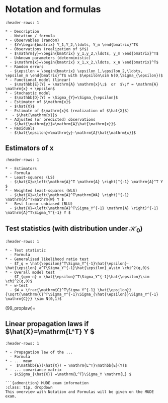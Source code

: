 # Notation and formulas

```{list-table}
:header-rows: 1

* - Description
  - Notation / formula
* - Observables (random)
  - $Y=\begin{bmatrix} Y_1,Y_2,\ldots, Y_m \end{bmatrix}^T$
* - Observations (realization of $Y$)
  - $\mathrm{y}=\begin{bmatrix} y_1,y_2,\ldots, y_m \end{bmatrix}^T$
* - Unknown parameters (deterministic)
  - $\mathrm{x}=\begin{bmatrix} x_1,x_2,\ldots, x_n \end{bmatrix}^T$
* - Random errors
  - $\epsilon = \begin{bmatrix} \epsilon_1,\epsilon_2,\ldots, \epsilon_m \end{bmatrix}^T$ with $\epsilon\sim N(0,\Sigma_{\epsilon})$
* - Functional model (linear)
  - $\mathbb{E}(Y) = \mathrm{A} \mathrm{x}\;$  or  $\;Y = \mathrm{A} \mathrm{x} + \epsilon$
* - Stochastic model
  - $\mathbb{D}(Y) = \Sigma_{Y}=\Sigma_{\epsilon}$
* - Estimator of $\mathrm{x}$ 
  - $\hat{X}$ 
* - Estimate of $\mathrm{x}$ (realization of $\hat{X}$) 
   - $\hat{\mathrm{x}}$
* - Adjusted (or predicted) observations 
  - $\hat{\mathrm{y}}=\mathrm{A}\hat{\mathrm{x}}$
* - Residuals 
  - $\hat{\epsilon}=\mathrm{y}-\mathrm{A}\hat{\mathrm{x}}$
```

## Estimators of $\mathrm{x}$
```{list-table}
:header-rows: 1

* - Estimators
  - Formula
* - Least-squares (LS) 
  - $\hat{X}=\left(\mathrm{A}^T \mathrm{A} \right)^{-1} \mathrm{A}^T Y $
* - Weighted least-squares (WLS)
  - $\hat{X}=\left(\mathrm{A}^T\mathrm{WA} \right)^{-1} \mathrm{A}^T\mathrm{W} Y $
* - Best linear unbiased (BLU) 
  - $\hat{X}=\left(\mathrm{A}^T\Sigma_Y^{-1} \mathrm{A} \right)^{-1} \mathrm{A}^T\Sigma_Y^{-1} Y $
```

## Test statistics (with distribution under $\mathcal{H}_0$)
```{list-table}
:header-rows: 1

* - Test statistic
  - Formula
* - Generalized likelihood ratio test 
  - $T_q = \hat{\epsilon}^T\Sigma_Y^{-1}\hat{\epsilon}-\hat{\epsilon}_a^T\Sigma_Y^{-1}\hat{\epsilon}_a\sim \chi^2(q,0)$
* - Overall model test 
  - $T_{q=m-n} = \hat{\epsilon}^T\Sigma_Y^{-1}\hat{\epsilon}\sim \chi^2(q,0)$
* - w-test 
  - $W = \frac{\mathrm{C}^T\Sigma_Y^{-1} \hat{\epsilon}}{\sqrt{\mathrm{C}^T\Sigma_Y^{-1}\Sigma_{\hat{\epsilon}}\Sigma_Y^{-1} \mathrm{C}}} \sim N(0,1)$
```

(99_proplaw)= 
## Linear propagation laws if $\hat{X}=\mathrm{L^T} Y $
```{list-table}
:header-rows: 1

* - Propagation law of the ...
  - Formula
* - ... mean 
  -  $\mathbb{E}(\hat{X}) = \mathrm{L^T}\mathbb{E}(Y)$ 
* - ... covariance matrix 
  - $\Sigma_{\hat{X}} =\mathrm{L^T}\Sigma_Y \mathrm{L} $ 

```{admonition} MUDE exam information
:class: tip, dropdown
This overview with Notation and Formulas will be given on the MUDE exam.
```